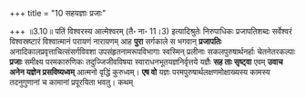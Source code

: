 +++
title = "10 सहयज्ञाः प्रजाः"

+++
॥3.10॥ पतिं विश्वरस्य आत्मेश्वरम् (तै॰ ना॰ 11।3) इत्यादिश्रुतेः
निरुपाधिकः प्रजापतिशब्दः सर्वेश्वरं विश्वस्रष्टारं विश्वात्मानं परायणं
नारायणम् आह **पुरा** सर्गकाले स भगवान् **प्रजापतिः**
अनादिकालप्रवृत्ताचित्संसर्गविवशा उपसंहृतनामरूपविभागाः स्वस्मिन् प्रलीनाः
सकलपुरुषार्थनर्हाः चेतनेतरकल्पाः **प्रजाः** समीक्ष्य परमकारुणिकः
तदुज्जिजीवविषया स्वाराधनभूतयज्ञनिर्वृत्तये यज्ञैः **सह ताः सृष्ट्वा**
एवम् **उवाच** **अनेन यज्ञेन प्रसविष्यध्वम्** आत्मनो वृद्धिं कुरुध्वम्।
**एष वो** यज्ञः परमपुरुषार्थलक्षणमोक्षाख्यस्य कामस्य तदनुगुणानां च
कामानां प्रपूरयिता भवतु। कथम्
